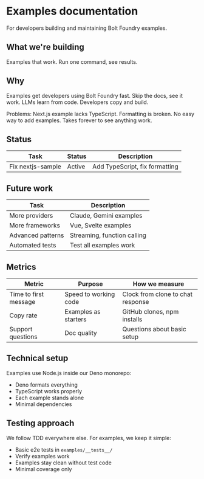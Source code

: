 # Examples documentation

For developers building and maintaining Bolt Foundry examples.

## What we're building

Examples that work. Run one command, see results.

## Why

Examples get developers using Bolt Foundry fast. Skip the docs, see it work.
LLMs learn from code. Developers copy and build.

Problems: Next.js example lacks TypeScript. Formatting is broken. No easy way to
add examples. Takes forever to see anything work.

## Status

| Task              | Status | Description                    |
| ----------------- | ------ | ------------------------------ |
| Fix nextjs-sample | Active | Add TypeScript, fix formatting |

## Future work

| Task              | Description                 |
| ----------------- | --------------------------- |
| More providers    | Claude, Gemini examples     |
| More frameworks   | Vue, Svelte examples        |
| Advanced patterns | Streaming, function calling |
| Automated tests   | Test all examples work      |

## Metrics

| Metric                | Purpose               | How we measure                    |
| --------------------- | --------------------- | --------------------------------- |
| Time to first message | Speed to working code | Clock from clone to chat response |
| Copy rate             | Examples as starters  | GitHub clones, npm installs       |
| Support questions     | Doc quality           | Questions about basic setup       |

## Technical setup

Examples use Node.js inside our Deno monorepo:

- Deno formats everything
- TypeScript works properly
- Each example stands alone
- Minimal dependencies

## Testing approach

We follow TDD everywhere else. For examples, we keep it simple:

- Basic e2e tests in `examples/__tests__/`
- Verify examples work
- Examples stay clean without test code
- Minimal coverage only
